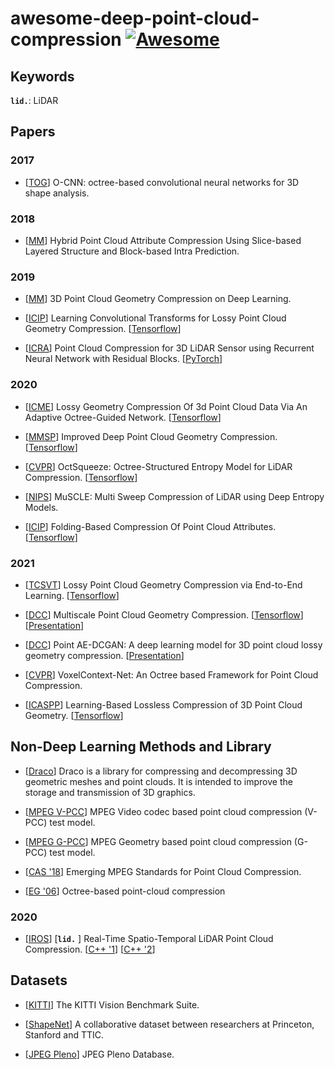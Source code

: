 #  awesome-deep-point-cloud-compression [![Awesome](https://awesome.re/badge.svg)](https://awesome.re)


## Keywords

__`lid.`__: LiDAR &emsp; 

## Papers

### 2017

- [[TOG](https://dl.acm.org/doi/10.1145/3072959.3073608)] O-CNN: octree-based convolutional neural networks for 3D shape analysis.

### 2018

- [[MM](https://dl.acm.org/doi/10.1145/3240508.3240696)] Hybrid Point Cloud Attribute Compression Using Slice-based Layered Structure and Block-based Intra Prediction.

### 2019

- [[MM](https://dl.acm.org/doi/10.1145/3343031.3351061)] 3D Point Cloud Geometry Compression on Deep Learning.

- [[ICIP](https://ieeexplore.ieee.org/document/8803413)] Learning Convolutional Transforms for Lossy Point Cloud Geometry Compression. [[Tensorflow](https://github.com/mauriceqch/pcc_geo_cnn)]

- [[ICRA](https://ieeexplore.ieee.org/document/8794264)] Point Cloud Compression for 3D LiDAR Sensor using Recurrent Neural Network with Residual Blocks. [[PyTorch](https://github.com/ChenxiTU/Point-cloud-compression-by-RNN)]

### 2020

- [[ICME](https://ieeexplore.ieee.org/document/9102866)] Lossy Geometry Compression Of 3d Point Cloud Data Via An Adaptive Octree-Guided Network. [[Tensorflow](https://github.com/wxz1996/pc_compress)]

- [[MMSP](https://ieeexplore.ieee.org/document/9287077)] Improved Deep Point Cloud Geometry Compression. [[Tensorflow](https://github.com/mauriceqch/pcc_geo_cnn_v2)]

- [[CVPR](https://ieeexplore.ieee.org/document/9157381)] OctSqueeze: Octree-Structured Entropy Model for LiDAR Compression. [[Tensorflow](https://github.com/mauriceqch/pcc_geo_cnn_v2)]

- [[NIPS](https://arxiv.org/abs/2011.07590)] MuSCLE: Multi Sweep Compression of LiDAR using Deep Entropy Models.

- [[ICIP](https://ieeexplore.ieee.org/document/9191180)] Folding-Based Compression Of Point Cloud Attributes. [[Tensorflow](https://github.com/mauriceqch/pcc_attr_folding)]

### 2021

- [[TCSVT](https://ieeexplore.ieee.org/document/9287077)] Lossy Point Cloud Geometry Compression via End-to-End Learning. [[Tensorflow](https://github.com/NJUVISION/PCGCv2)]

- [[DCC](https://ieeexplore.ieee.org/document/9418789)] Multiscale Point Cloud Geometry Compression. [[Tensorflow](https://github.com/NJUVISION/PCGCv2)] [[Presentation](https://sigport.org/documents/multiscale-point-cloud-geometry-compression)] 

- [[DCC](https://ieeexplore.ieee.org/document/9418793)] Point AE-DCGAN: A deep learning model for 3D point cloud lossy geometry compression. [[Presentation](https://sigport.org/documents/point-ae-dcgan-deep-learning-model-3d-point-cloud-lossy-geometry-compression)]

- [[CVPR](https://arxiv.org/abs/2105.02158)] VoxelContext-Net: An Octree based Framework for Point Cloud Compression. 

- [[ICASPP](https://ieeexplore.ieee.org/document/9414763)] Learning-Based Lossless Compression of 3D Point Cloud Geometry. [[Tensorflow](https://github.com/Weafre/VoxelDNN)]

## Non-Deep Learning Methods and Library

- [[Draco](https://github.com/google/draco)] Draco is a library for compressing and decompressing 3D geometric meshes and point clouds. It is intended to improve the storage and transmission of 3D graphics.

- [[MPEG V-PCC](https://github.com/MPEGGroup/mpeg-pcc-tmc2)] MPEG Video codec based point cloud compression (V-PCC) test model.

- [[MPEG G-PCC](https://github.com/MPEGGroup/mpeg-pcc-tmc13)] MPEG Geometry based point cloud compression (G-PCC) test model.

- [[CAS '18](https://ieeexplore.ieee.org/document/8571288)] Emerging MPEG Standards for Point Cloud Compression.

- [[EG '06](https://dl.acm.org/doi/10.5555/2386388.2386404)] Octree-based point-cloud compression

### 2020

- [[IROS](https://ieeexplore.ieee.org/document/9341071)] [__`lid.`__ ] Real-Time Spatio-Temporal LiDAR Point Cloud Compression. [[C++ '1](https://github.com/yaoli1992/LiDAR-Point-Cloud-Compression)] [[C++ '2](https://github.com/horizon-research/Real-Time-Spatio-Temporal-LiDAR-Point-Cloud-Compression)]

## Datasets

- [[KITTI](http://www.cvlibs.net/datasets/kitti/)] The KITTI Vision Benchmark Suite.

- [[ShapeNet](https://shapenet.org/)] A collaborative dataset between researchers at Princeton, Stanford and TTIC.

- [[JPEG Pleno](http://plenodb.jpeg.org/)] JPEG Pleno Database.

